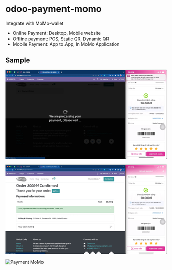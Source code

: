 # odoo-payment-momo

Integrate with MoMo-wallet

- Online Payment: Desktop, Mobile website
- Offline payment: POS, Static QR, Dynamic QR
- Mobile Payment: App to App, In MoMo Application

## Sample

![Payment MoMo01](/.gif/odoo_payment_momo_01.png)

![Payment MoMo02](/.gif/odoo_payment_momo_02.png)

![Payment MoMo](/.gif/odoo_payment_momo.gif)
